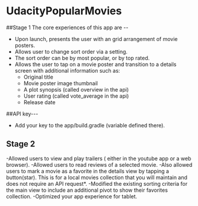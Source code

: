 # UdacityPopularMovies

##Stage 1
The core experiences of this app are --

- Upon launch, presents the user with an grid arrangement of movie posters.
- Allows user to change sort order via a setting.
- The sort order can be by most popular, or by top rated.
- Allows the user to tap on a movie poster and transition to a details screen with additional information such as:
   * Original title
   * Movie poster image thumbnail
   * A plot synopsis (called overview in the api)
   * User rating (called vote_average in the api)
   * Release date

##API key---
- Add your key to the app/build.gradle (variable defined there).

## Stage 2

-Allowed users to view and play trailers ( either in the youtube app or a web browser).
-Allowed users to read reviews of a selected movie.
-Also allowed users to mark a movie as a favorite in the details view by tapping a button(star). This is for a local movies   collection that you will maintain and does not require an API request*.
-Modified the existing sorting criteria for the main view to include an additional pivot to show their favorites collection.
-Optimized your app experience for tablet.

